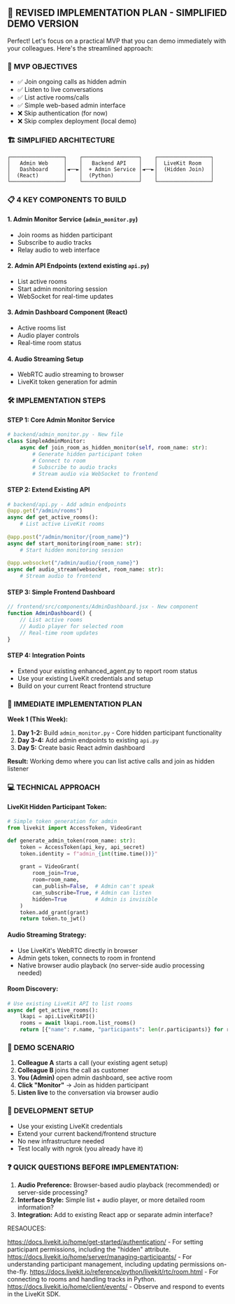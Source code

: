 ## 🚀 **REVISED IMPLEMENTATION PLAN - SIMPLIFIED DEMO VERSION**

Perfect! Let's focus on a practical MVP that you can demo immediately with your colleagues. Here's the streamlined approach:

### 🎯 **MVP OBJECTIVES**
- ✅ Join ongoing calls as hidden admin
- ✅ Listen to live conversations 
- ✅ List active rooms/calls
- ✅ Simple web-based admin interface
- ❌ Skip authentication (for now)
- ❌ Skip complex deployment (local demo)

### 🏗️ **SIMPLIFIED ARCHITECTURE**

```
┌─────────────────┐    ┌──────────────────┐    ┌─────────────────┐
│   Admin Web     │    │   Backend API    │    │  LiveKit Room   │
│   Dashboard     │◄──►│  + Admin Service │◄──►│  (Hidden Join)  │
│  (React)        │    │  (Python)        │    │                 │
└─────────────────┘    └──────────────────┘    └─────────────────┘
```

### 📋 **4 KEY COMPONENTS TO BUILD**

#### **1. Admin Monitor Service** (`admin_monitor.py`)
- Join rooms as hidden participant
- Subscribe to audio tracks
- Relay audio to web interface

#### **2. Admin API Endpoints** (extend existing `api.py`)
- List active rooms
- Start admin monitoring session
- WebSocket for real-time updates

#### **3. Admin Dashboard Component** (React)
- Active rooms list
- Audio player controls
- Real-time room status

#### **4. Audio Streaming Setup**
- WebRTC audio streaming to browser
- LiveKit token generation for admin

### 🛠️ **IMPLEMENTATION STEPS**

#### **STEP 1: Core Admin Monitor Service**
```python
# backend/admin_monitor.py - New file
class SimpleAdminMonitor:
    async def join_room_as_hidden_monitor(self, room_name: str):
        # Generate hidden participant token
        # Connect to room
        # Subscribe to audio tracks
        # Stream audio via WebSocket to frontend
```

#### **STEP 2: Extend Existing API**
```python
# backend/api.py - Add admin endpoints
@app.get("/admin/rooms")
async def get_active_rooms():
    # List active LiveKit rooms
    
@app.post("/admin/monitor/{room_name}")
async def start_monitoring(room_name: str):
    # Start hidden monitoring session
    
@app.websocket("/admin/audio/{room_name}")
async def audio_stream(websocket, room_name: str):
    # Stream audio to frontend
```

#### **STEP 3: Simple Frontend Dashboard**
```jsx
// frontend/src/components/AdminDashboard.jsx - New component
function AdminDashboard() {
    // List active rooms
    // Audio player for selected room
    // Real-time room updates
}
```

#### **STEP 4: Integration Points**
- Extend your existing enhanced_agent.py to report room status
- Use your existing LiveKit credentials and setup
- Build on your current React frontend structure

### 🎪 **IMMEDIATE IMPLEMENTATION PLAN**

**Week 1 (This Week):**
1. **Day 1-2:** Build `admin_monitor.py` - Core hidden participant functionality
2. **Day 3-4:** Add admin endpoints to existing `api.py`
3. **Day 5:** Create basic React admin dashboard

**Result:** Working demo where you can list active calls and join as hidden listener

### 💻 **TECHNICAL APPROACH**

#### **LiveKit Hidden Participant Token:**
```python
# Simple token generation for admin
from livekit import AccessToken, VideoGrant

def generate_admin_token(room_name: str):
    token = AccessToken(api_key, api_secret)
    token.identity = f"admin_{int(time.time())}"
    
    grant = VideoGrant(
        room_join=True,
        room=room_name,
        can_publish=False,  # Admin can't speak
        can_subscribe=True, # Admin can listen
        hidden=True         # Admin is invisible
    )
    token.add_grant(grant)
    return token.to_jwt()
```

#### **Audio Streaming Strategy:**
- Use LiveKit's WebRTC directly in browser
- Admin gets token, connects to room in frontend
- Native browser audio playback (no server-side audio processing needed)

#### **Room Discovery:**
```python
# Use existing LiveKit API to list rooms
async def get_active_rooms():
    lkapi = api.LiveKitAPI()
    rooms = await lkapi.room.list_rooms()
    return [{"name": r.name, "participants": len(r.participants)} for r in rooms]
```

### 🎯 **DEMO SCENARIO**
1. **Colleague A** starts a call (your existing agent setup)
2. **Colleague B** joins the call as customer
3. **You (Admin)** open admin dashboard, see active room
4. **Click "Monitor"** → Join as hidden participant
5. **Listen live** to the conversation via browser audio

### 🔧 **DEVELOPMENT SETUP**
- Use your existing LiveKit credentials
- Extend your current backend/frontend structure
- No new infrastructure needed
- Test locally with ngrok (you already have it)

### ❓ **QUICK QUESTIONS BEFORE IMPLEMENTATION:**

1. **Audio Preference:** Browser-based audio playback (recommended) or server-side processing?
2. **Interface Style:** Simple list + audio player, or more detailed room information?
3. **Integration:** Add to existing React app or separate admin interface?


RESAOUCES:


https://docs.livekit.io/home/get-started/authentication/ - For setting participant permissions, including the "hidden" attribute.
https://docs.livekit.io/home/server/managing-participants/ - For understanding participant management, including updating permissions on-the-fly.
https://docs.livekit.io/reference/python/livekit/rtc/room.html - For connecting to rooms and handling tracks in Python.
https://docs.livekit.io/home/client/events/ - Observe and respond to events in the LiveKit SDK.


